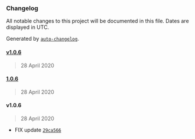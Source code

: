 ### Changelog

All notable changes to this project will be documented in this file. Dates are displayed in UTC.

Generated by [`auto-changelog`](https://github.com/CookPete/auto-changelog).

#### [v1.0.6](https://github.com/iosypov/react-library-starter/compare/1.0.6...v1.0.6)

> 28 April 2020

#### [1.0.6](https://github.com/iosypov/react-library-starter/compare/v1.0.6...1.0.6)

> 28 April 2020

#### v1.0.6

> 28 April 2020

- FIX update [`29ca566`](https://github.com/iosypov/react-library-starter/commit/29ca56619bac37ace77acaeac2c12b6c82f51f72)
